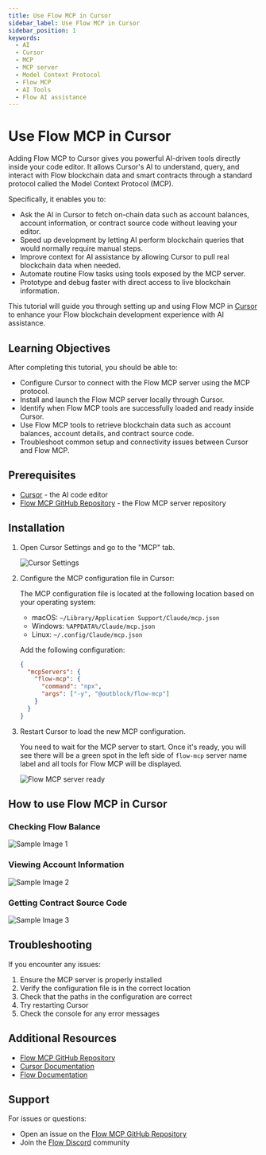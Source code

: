 ```yaml
---
title: Use Flow MCP in Cursor
sidebar_label: Use Flow MCP in Cursor
sidebar_position: 1
keywords:
  - AI
  - Cursor
  - MCP
  - MCP server
  - Model Context Protocol
  - Flow MCP
  - AI Tools
  - Flow AI assistance
---
```


# Use Flow MCP in Cursor

Adding Flow MCP to Cursor gives you powerful AI-driven tools directly inside your code editor. It allows Cursor's AI to understand, query, and interact with Flow blockchain data and smart contracts through a standard protocol called the Model Context Protocol (MCP).

Specifically, it enables you to:

- Ask the AI in Cursor to fetch on-chain data such as account balances, account information, or contract source code without leaving your editor.
- Speed up development by letting AI perform blockchain queries that would normally require manual steps.
- Improve context for AI assistance by allowing Cursor to pull real blockchain data when needed.
- Automate routine Flow tasks using tools exposed by the MCP server.
- Prototype and debug faster with direct access to live blockchain information.

This tutorial will guide you through setting up and using Flow MCP in [Cursor] to enhance your Flow blockchain development experience with AI assistance.

## Learning Objectives

After completing this tutorial, you should be able to:

- Configure Cursor to connect with the Flow MCP server using the MCP protocol.
- Install and launch the Flow MCP server locally through Cursor.
- Identify when Flow MCP tools are successfully loaded and ready inside Cursor.
- Use Flow MCP tools to retrieve blockchain data such as account balances, account details, and contract source code.
- Troubleshoot common setup and connectivity issues between Cursor and Flow MCP.

## Prerequisites

- [Cursor] - the AI code editor
- [Flow MCP GitHub Repository] - the Flow MCP server repository

## Installation

1. Open Cursor Settings and go to the "MCP" tab.

   ![Cursor Settings](./imgs/mcp-settings-in-curosr.png)

2. Configure the MCP configuration file in Cursor:

   The MCP configuration file is located at the following location based on your operating system:

   - macOS: `~/Library/Application Support/Claude/mcp.json`
   - Windows: `%APPDATA%/Claude/mcp.json`
   - Linux: `~/.config/Claude/mcp.json`

   Add the following configuration:

   ```json
   {
     "mcpServers": {
       "flow-mcp": {
         "command": "npx",
         "args": ["-y", "@outblock/flow-mcp"]
       }
     }
   }
   ```

3. Restart Cursor to load the new MCP configuration.

   You need to wait for the MCP server to start. Once it's ready, you will see there will be a green spot in the left side of `flow-mcp` server name label and all tools for Flow MCP will be displayed.

   ![Flow MCP server ready](./imgs/flow-mcp-enabled.png)

## How to use Flow MCP in Cursor

### Checking Flow Balance

![Sample Image 1](./imgs/sample-1.png)

### Viewing Account Information

![Sample Image 2](./imgs/sample-2.png)

### Getting Contract Source Code

![Sample Image 3](./imgs/sample-3.png)

## Troubleshooting

If you encounter any issues:

1. Ensure the MCP server is properly installed
2. Verify the configuration file is in the correct location
3. Check that the paths in the configuration are correct
4. Try restarting Cursor
5. Check the console for any error messages

## Additional Resources

- [Flow MCP GitHub Repository]
- [Cursor Documentation]
- [Flow Documentation]

## Support

For issues or questions:

- Open an issue on the [Flow MCP GitHub Repository]
- Join the [Flow Discord] community

[Cursor]: https://www.cursor.com/
[Flow MCP GitHub Repository]: https://github.com/outblock/flow-mcp
[Cursor Documentation]: https://cursor.sh/docs
[Flow Documentation]: https://developers.flow.com/
[Flow Discord]: https://discord.gg/flow
